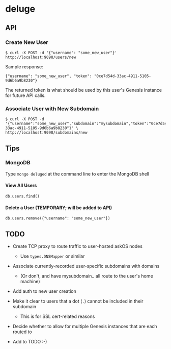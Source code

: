 # deluge


## API

### Create New User

    $ curl -X POST -d '{"username": "some_new_user"}' http://localhost:9090/users/new

Sample response:

    {"username": "some_new_user", "token": "0ce7d54d-33ac-4911-5105-9d6b6a9b8230"}

The returned token is what should be used by this user's Genesis
instance for future API calls.


### Associate User with New Subdomain

    $ curl -X POST -d '{"username":"some_new_user","subdomain":"mysubdomain","token":"0ce7d54d-33ac-4911-5105-9d6b6a9b8230"}' \
    http://localhost:9090/subdomains/new



## Tips

### MongoDB

Type `mongo deluged` at the command line to enter the MongoDB shell


#### View All Users

    db.users.find()

#### Delete a User (TEMPORARY; will be added to API)

    db.users.remove({"username": "some_new_user"})



## TODO

* Create TCP proxy to route traffic to user-hosted askOS nodes

  * Use `types.DNSMapper` or similar

* Associate currently-recorded user-specific subdomains with domains

  * (Or don't, and have mysubdomain.*.* all route to the user's home machine)

* Add auth to new user creation

* Make it clear to users that a dot (`.`) cannot be included in their subdomain

  * This is for SSL cert-related reasons

* Decide whether to allow for multiple Genesis instances that are each routed to

* Add to TODO :-)
